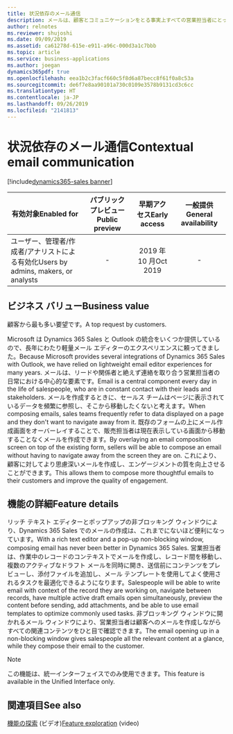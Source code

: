```yaml
---
title: 状況依存のメール通信
description: メールは、顧客とコミュニケーションをとる事実上すべての営業担当者にとって中心的なシナリオです。
author: relnotes
ms.reviewer: shujoshi
ms.date: 09/09/2019
ms.assetid: ca61278d-615e-e911-a96c-000d3a1c7bbb
ms.topic: article
ms.service: business-applications
ms.author: joegan
dynamics365pdf: true
ms.openlocfilehash: eea1b2c3facf660c5f8d6a87becc8f61f0a8c53a
ms.sourcegitcommit: de6f7e8aa90101a730c0109e3578b9131cd3c6cc
ms.translationtype: HT
ms.contentlocale: ja-JP
ms.lasthandoff: 09/26/2019
ms.locfileid: "2141813"
---
```

# <a name="contextual-email-communication"></a><span data-ttu-id="2c6bd-103">状況依存のメール通信</span><span class="sxs-lookup"><span data-stu-id="2c6bd-103">Contextual email communication</span></span>
[!include[dynamics365-sales banner](../includes/dynamics365-sales.md)]

| <span data-ttu-id="2c6bd-104">有効対象</span><span class="sxs-lookup"><span data-stu-id="2c6bd-104">Enabled for</span></span>    |  <span data-ttu-id="2c6bd-105">パブリック プレビュー</span><span class="sxs-lookup"><span data-stu-id="2c6bd-105">Public preview</span></span> | <span data-ttu-id="2c6bd-106">早期アクセス</span><span class="sxs-lookup"><span data-stu-id="2c6bd-106">Early access</span></span> | <span data-ttu-id="2c6bd-107">一般提供</span><span class="sxs-lookup"><span data-stu-id="2c6bd-107">General availability</span></span> | 
| ---------- | :----------: |:----------: |:----------: |
|<span data-ttu-id="2c6bd-108">ユーザー、管理者/作成者/アナリストによる有効化</span><span class="sxs-lookup"><span data-stu-id="2c6bd-108">Users by admins, makers, or analysts</span></span>|-|<span data-ttu-id="2c6bd-109">2019 年 10 月</span><span class="sxs-lookup"><span data-stu-id="2c6bd-109">Oct 2019</span></span>| -|


## <a name="business-value"></a><span data-ttu-id="2c6bd-110">ビジネス バリュー</span><span class="sxs-lookup"><span data-stu-id="2c6bd-110">Business value</span></span>
<!-- bv start -->
<span data-ttu-id="2c6bd-111">顧客から最も多い要望です。</span><span class="sxs-lookup"><span data-stu-id="2c6bd-111">A top request by customers.</span></span> 

<span data-ttu-id="2c6bd-112">Microsoft は Dynamics 365 Sales と Outlook の統合をいくつか提供しているので、長年にわたり軽量メール エディターのエクスペリエンスに頼ってきました。</span><span class="sxs-lookup"><span data-stu-id="2c6bd-112">Because Microsoft provides several integrations of Dynamics 365 Sales with Outlook, we have relied on lightweight email editor experiences for many years.</span></span> <span data-ttu-id="2c6bd-113">メールは、リードや関係者と絶えず連絡を取り合う営業担当者の日常における中心的な要素です。</span><span class="sxs-lookup"><span data-stu-id="2c6bd-113">Email is a central component every day in the life of salespeople, who are in constant contact with their leads and stakeholders.</span></span> <span data-ttu-id="2c6bd-114">メールを作成するときに、セールス チームはページに表示されているデータを頻繁に参照し、そこから移動したくないと考えます。</span><span class="sxs-lookup"><span data-stu-id="2c6bd-114">When composing emails, sales teams frequently refer to data displayed on a page and they don't want to navigate away from it.</span></span> <span data-ttu-id="2c6bd-115">既存のフォームの上にメール作成画面をオーバーレイすることで、販売担当者は現在表示している画面から移動することなくメールを作成できます。</span><span class="sxs-lookup"><span data-stu-id="2c6bd-115">By overlaying an email composition screen on top of the existing form, sellers will be able to compose an email without having to navigate away from the screen they are on.</span></span> <span data-ttu-id="2c6bd-116">これにより、顧客に対してより思慮深いメールを作成し、エンゲージメントの質を向上させることができます。</span><span class="sxs-lookup"><span data-stu-id="2c6bd-116">This allows them to compose more thoughtful emails to their customers and improve the quality of engagement.</span></span>
<!-- bv end -->



## <a name="feature-details"></a><span data-ttu-id="2c6bd-117">機能の詳細</span><span class="sxs-lookup"><span data-stu-id="2c6bd-117">Feature details</span></span>
<!--feature detail start -->
<span data-ttu-id="2c6bd-118">リッチ テキスト エディターとポップアップの非ブロッキング ウィンドウにより、Dynamics 365 Sales でのメールの作成は、これまでにないほど便利になっています。</span><span class="sxs-lookup"><span data-stu-id="2c6bd-118">With a rich text editor and a pop-up non-blocking window, composing email has never been better in Dynamics 365 Sales.</span></span> <span data-ttu-id="2c6bd-119">営業担当者は、作業中のレコードのコンテキストでメールを作成し、レコード間を移動し、複数のアクティブなドラフト メールを同時に開き、送信前にコンテンツをプレビューし、添付ファイルを追加し、メール テンプレートを使用してよく使用されるタスクを最適化できるようになります。</span><span class="sxs-lookup"><span data-stu-id="2c6bd-119">Salespeople will be able to write email with context of the record they are working on, navigate between records, have multiple active draft emails open simultaneously, preview the content before sending, add attachments, and be able to use email templates to optimize commonly used tasks.</span></span> <span data-ttu-id="2c6bd-120">非ブロッキング ウィンドウに開かれるメール ウィンドウにより、営業担当者は顧客へのメールを作成しながらすべての関連コンテンツをひと目で確認できます。</span><span class="sxs-lookup"><span data-stu-id="2c6bd-120">The email opening up in a non-blocking window gives salespeople all the relevant content at a glance, while they compose their email to the customer.</span></span> 

<!--
![Compose email without losing context](media/features-1.png "Compose email without losing context") -->
<!--feature detail end -->


> [!NOTE]
> <span data-ttu-id="2c6bd-121">この機能は、統一インターフェイスでのみ使用できます。</span><span class="sxs-lookup"><span data-stu-id="2c6bd-121">This feature is available in the Unified Interface only.</span></span>









## <a name="see-also"></a><span data-ttu-id="2c6bd-122">関連項目</span><span class="sxs-lookup"><span data-stu-id="2c6bd-122">See also</span></span>
<span data-ttu-id="2c6bd-123">[機能の探索](https://aka.ms/ROGS19RW2ROV2) (ビデオ)</span><span class="sxs-lookup"><span data-stu-id="2c6bd-123">[Feature exploration](https://aka.ms/ROGS19RW2ROV2) (video)</span></span>

